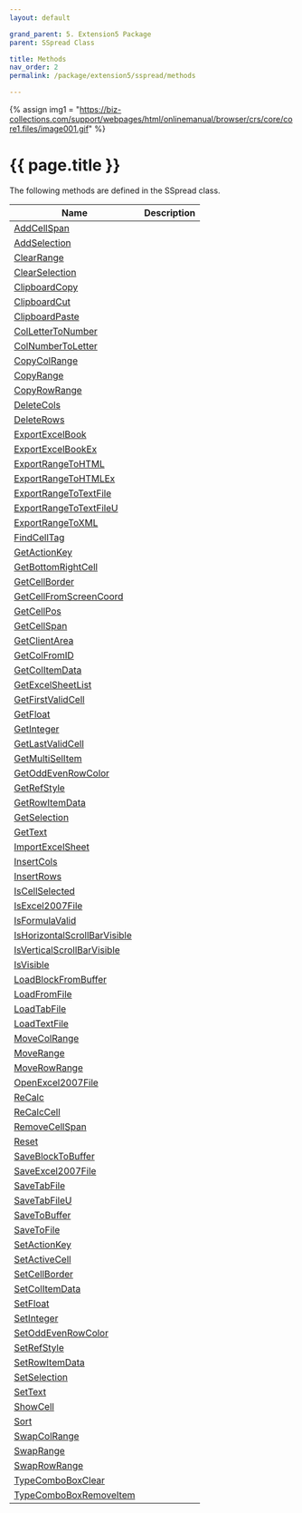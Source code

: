 ```yaml
---
layout: default

grand_parent: 5. Extension5 Package
parent: SSpread Class

title: Methods
nav_order: 2
permalink: /package/extension5/sspread/methods

---
```

{% assign img1 = "https://biz-collections.com/support/webpages/html/onlinemanual/browser/crs/core/core1.files/image001.gif" %}


# {{ page.title }}

The following methods are defined in the SSpread class.

|Name       | Description   |
|----------	|---------------|
|[AddCellSpan](/package/extension5/sspread/methods/addcellspan) |  |
|[AddSelection](/package/extension5/sspread/methods/addselection) |  |
|[ClearRange](/package/extension5/sspread/methods/clearrange) |  |
|[ClearSelection](/package/extension5/sspread/methods/clearselection) |  |
|[ClipboardCopy](/package/extension5/sspread/methods/clipboardcopy) |  |
|[ClipboardCut](/package/extension5/sspread/methods/clipboardcut) |  |
|[ClipboardPaste](/package/extension5/sspread/methods/clipboardpaste) |  |
|[ColLetterToNumber](/package/extension5/sspread/methods/collettertonumber) |  |
|[ColNumberToLetter](/package/extension5/sspread/methods/colnumbertoletter) |  |
|[CopyColRange](/package/extension5/sspread/methods/copycolrange) |  |
|[CopyRange](/package/extension5/sspread/methods/copyrange) |  |
|[CopyRowRange](/package/extension5/sspread/methods/copyrowrange) |  |
|[DeleteCols](/package/extension5/sspread/methods/deletecols) |  |
|[DeleteRows](/package/extension5/sspread/methods/deleterows) |  |
|[ExportExcelBook](/package/extension5/sspread/methods/exportexcelbook) |  |
|[ExportExcelBookEx](/package/extension5/sspread/methods/exportexcelbookex) |  |
|[ExportRangeToHTML](/package/extension5/sspread/methods/exportrangetohtml) |  |
|[ExportRangeToHTMLEx](/package/extension5/sspread/methods/exportrangetohtmlex) |  |
|[ExportRangeToTextFile](/package/extension5/sspread/methods/exportrangetotextfile) |  |
|[ExportRangeToTextFileU](/package/extension5/sspread/methods/exportrangetotextfileu) |  |
|[ExportRangeToXML](/package/extension5/sspread/methods/exportrangetoxml) |  |
|[FindCellTag](/package/extension5/sspread/methods/findcelltag) |  |
|[GetActionKey](/package/extension5/sspread/methods/getactionkey) |  |
|[GetBottomRightCell](/package/extension5/sspread/methods/getbottomrightcell) |  |
|[GetCellBorder](/package/extension5/sspread/methods/getcellborder) |  |
|[GetCellFromScreenCoord](/package/extension5/sspread/methods/getcellfromscreencoord) |  |
|[GetCellPos](/package/extension5/sspread/methods/getcellpos) |  |
|[GetCellSpan](/package/extension5/sspread/methods/getcellspan) |  |
|[GetClientArea](/package/extension5/sspread/methods/getclientarea) |  |
|[GetColFromID](/package/extension5/sspread/methods/getcolfromid) |  |
|[GetColItemData](/package/extension5/sspread/methods/getcolitemdata) |  |
|[GetExcelSheetList](/package/extension5/sspread/methods/getexcelsheetlist) |  |
|[GetFirstValidCell](/package/extension5/sspread/methods/getfirstvalidcell) |  |
|[GetFloat](/package/extension5/sspread/methods/getfloat) |  |
|[GetInteger](/package/extension5/sspread/methods/getinteger) |  |
|[GetLastValidCell](/package/extension5/sspread/methods/getlastvalidcell) |  |
|[GetMultiSelItem](/package/extension5/sspread/methods/getmultiselitem) |  |
|[GetOddEvenRowColor](/package/extension5/sspread/methods/getoddevenrowcolor) |  |
|[GetRefStyle](/package/extension5/sspread/methods/getrefstyle) |  |
|[GetRowItemData](/package/extension5/sspread/methods/getrowitemdata) |  |
|[GetSelection](/package/extension5/sspread/methods/getselection) |  |
|[GetText](/package/extension5/sspread/methods/gettext) |  |
|[ImportExcelSheet](/package/extension5/sspread/methods/importexcelsheet) |  |
|[InsertCols](/package/extension5/sspread/methods/insertcols) |  |
|[InsertRows](/package/extension5/sspread/methods/insertrows) |  |
|[IsCellSelected](/package/extension5/sspread/methods/iscellselected) |  |
|[IsExcel2007File](/package/extension5/sspread/methods/isexcel2007file) |  |
|[IsFormulaValid](/package/extension5/sspread/methods/isformulavalid) |  |
|[IsHorizontalScrollBarVisible](/package/extension5/sspread/methods/ishorizontalscrollbarvisible) |  |
|[IsVerticalScrollBarVisible](/package/extension5/sspread/methods/isverticalscrollbarvisible) |  |
|[IsVisible](/package/extension5/sspread/methods/isvisible) |  |
|[LoadBlockFromBuffer](/package/extension5/sspread/methods/loadblockfrombuffer) |  |
|[LoadFromFile](/package/extension5/sspread/methods/loadfromfile) |  |
|[LoadTabFile](/package/extension5/sspread/methods/loadtabfile) |  |
|[LoadTextFile](/package/extension5/sspread/methods/loadtextfile) |  |
|[MoveColRange](/package/extension5/sspread/methods/movecolrange) |  |
|[MoveRange](/package/extension5/sspread/methods/moverange) |  |
|[MoveRowRange](/package/extension5/sspread/methods/moverowrange) |  |
|[OpenExcel2007File](/package/extension5/sspread/methods/openexcel2007file) |  |
|[ReCalc](/package/extension5/sspread/methods/recalc) |  |
|[ReCalcCell](/package/extension5/sspread/methods/recalccell) |  |
|[RemoveCellSpan](/package/extension5/sspread/methods/removecellspan) |  |
|[Reset](/package/extension5/sspread/methods/reset) |  |
|[SaveBlockToBuffer](/package/extension5/sspread/methods/saveblocktobuffer) |  |
|[SaveExcel2007File](/package/extension5/sspread/methods/saveexcel2007file) |  |
|[SaveTabFile](/package/extension5/sspread/methods/savetabfile) |  |
|[SaveTabFileU](/package/extension5/sspread/methods/savetabfileu) |  |
|[SaveToBuffer](/package/extension5/sspread/methods/savetobuffer) |  |
|[SaveToFile](/package/extension5/sspread/methods/savetofile) |  |
|[SetActionKey](/package/extension5/sspread/methods/setactionkey) |  |
|[SetActiveCell](/package/extension5/sspread/methods/setactivecell) |  |
|[SetCellBorder](/package/extension5/sspread/methods/setcellborder) |  |
|[SetColItemData](/package/extension5/sspread/methods/setcolitemdata) |  |
|[SetFloat](/package/extension5/sspread/methods/setfloat) |  |
|[SetInteger](/package/extension5/sspread/methods/setinteger) |  |
|[SetOddEvenRowColor](/package/extension5/sspread/methods/setoddevenrowcolor) |  |
|[SetRefStyle](/package/extension5/sspread/methods/setrefstyle) |  |
|[SetRowItemData](/package/extension5/sspread/methods/setrowitemdata) |  |
|[SetSelection](/package/extension5/sspread/methods/setselection) |  |
|[SetText](/package/extension5/sspread/methods/settext) |  |
|[ShowCell](/package/extension5/sspread/methods/showcell) |  |
|[Sort](/package/extension5/sspread/methods/sort) |  |
|[SwapColRange](/package/extension5/sspread/methods/swapcolrange) |  |
|[SwapRange](/package/extension5/sspread/methods/swaprange) |  |
|[SwapRowRange](/package/extension5/sspread/methods/swaprowrange) |  |
|[TypeComboBoxClear](/package/extension5/sspread/methods/typecomboboxclear) |  |
|[TypeComboBoxRemoveItem](/package/extension5/sspread/methods/typecomboboxremoveitem) |  |